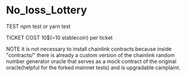 # No_loss_Lottery

TEST
npm test
or
yarn test

TICKET COST
10$(~10 stablecoin) per ticket

NOTE
it is not necessary to install chainlink contracts because inside "contracts/" there is already a custom version of the chainlink random number generator oracle
that serves as a mock contract of the original oracle(helpful for the forked mainnet tests) and is upgradable camplaint.
